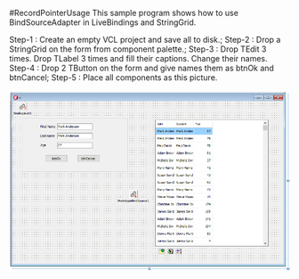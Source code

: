 #RecordPointerUsage
This sample program shows how to use BindSourceAdapter in LiveBindings and StringGrid.

Step-1 : Create an empty VCL project and save all to disk.; 
Step-2 : Drop a StringGrid on the form from component palette.; 
Step-3 : Drop TEdit 3 times. Drop TLabel 3 times and fill their captions. Change their names. 
Step-4 : Drop 2 TButton on the form and give names them as btnOk and btnCancel; 
Step-5 : Place all components as this picture.

![Screen view](https://raw.githubusercontent.com/mozpinar/BindSourceSample/master/MainFormPic.png "Screen view")
